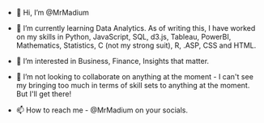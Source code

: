 - 👋 Hi, I’m @MrMadium

- 🌱 I’m currently learning Data Analytics. As of writing this, I have worked on my skills in Python, JavaScript, SQL, d3.js, Tableau, 
PowerBI, Mathematics, Statistics, C (not my strong suit), R, .ASP, CSS and HTML.

- 👀 I’m interested in Business, Finance, Insights that matter.

- 💞️ I’m not looking to collaborate on anything at the moment - I can't see my bringing too much in terms of skill sets to anything at the moment. But I'll get there!

- 📫 How to reach me - @MrMadium on your socials.

<!---
MrMadium/MrMadium is a ✨ special ✨ repository because its `README.md` (this file) appears on your GitHub profile.
You can click the Preview link to take a look at your changes.
--->
